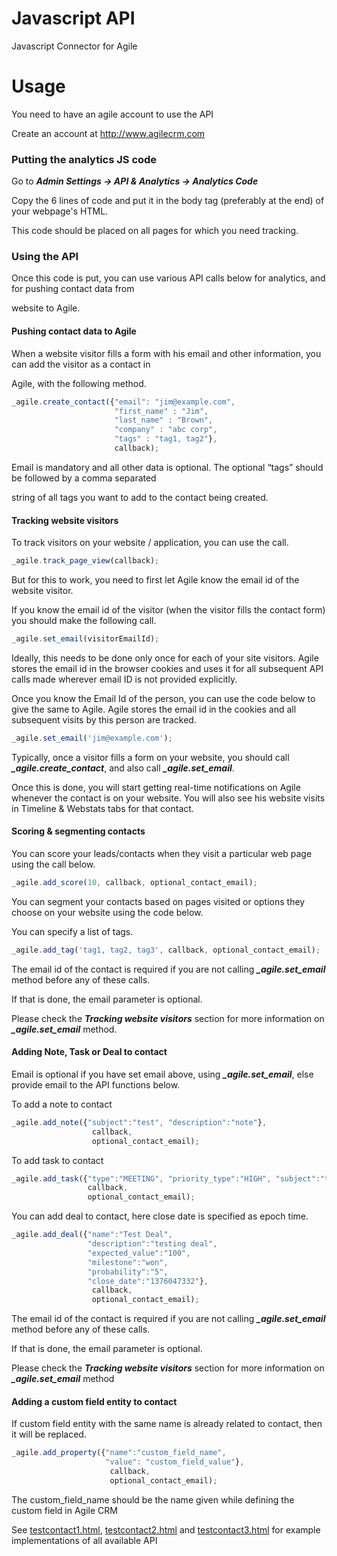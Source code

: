 # Javascript API

Javascript Connector for Agile

# Usage

You need to have an agile account to use the API

Create an account at http://www.agilecrm.com

### Putting the analytics JS code

Go to ***Admin Settings -> API & Analytics -> Analytics Code***

Copy the 6 lines of code and put it in the body tag (preferably at the end) of your webpage's HTML.

This code should be placed on all pages for which you need tracking.

### Using the API

Once this code is put, you can use various API calls below for analytics, and for pushing contact data from

website to Agile. 

#### Pushing contact data to Agile

When a website visitor fills a form with his email and other information, you can add the visitor as a contact in

Agile, with the following method.

```javascript
_agile.create_contact({"email": "jim@example.com",
		       		   "first_name" : "Jim",
		       		   "last_name" : "Brown",
		       		   "company" : "abc corp",
		       		   "tags" : "tag1, tag2"},
		       		   callback);
```
Email is mandatory and all other data is optional. The optional “tags” should be followed by a comma separated

string of all tags you want to add to the contact being created.

#### Tracking website visitors
To track visitors on your website / application, you can use the call.

```javascript
_agile.track_page_view(callback);
```
But for this to work, you need to first let Agile know the email id of the website visitor.

If you know the email id of the visitor (when the visitor fills the contact form) you should make the following call.

```javascript
_agile.set_email(visitorEmailId);
```
Ideally, this needs to be done only once for each of your site visitors.
Agile stores the email id in the browser cookies and uses it for all subsequent API calls made wherever email ID is not provided explicitly.

Once you know the Email Id of the person, you can use the code below to give the same to Agile.
Agile stores the email id in the cookies and all subsequent visits by this person are tracked.

```javascript
_agile.set_email('jim@example.com');
```
Typically, once a visitor fills a form on your website, you should call   ***_agile.create_contact***,
and also call  ***_agile.set_email***.

Once this is done, you will start getting real-time notifications on Agile whenever the contact is on your website.
You will also see his website visits in Timeline & Webstats tabs for that contact.

#### Scoring & segmenting contacts 

You can score your leads/contacts when they visit a particular web page using the call below.

```javascript
_agile.add_score(10, callback, optional_contact_email);
```
You can segment your contacts based on pages visited or options they choose on your website using the code below.

You can specify a list of tags.

```javascript
_agile.add_tag('tag1, tag2, tag3', callback, optional_contact_email);
```
The email id of the contact is required if you are not calling ***_agile.set_email*** method before any of these calls.

If that is done, the email parameter is optional.

Please check the ***Tracking website visitors*** section for more information on ***_agile.set_email*** method. 

#### Adding Note, Task or Deal to contact

Email is optional if you have set email above, using ***_agile.set_email***, else provide email to the API functions below.

To add a note to contact

```javascript
_agile.add_note({"subject":"test", "description":"note"},
			      callback,
			      optional_contact_email);
```

To add task to contact

```javascript
_agile.add_task({"type":"MEETING", "priority_type":"HIGH", "subject":"test"},
		 		 callback,
		 		 optional_contact_email);
```

You can add deal to contact, here close date is specified as epoch time.

```javascript
_agile.add_deal({"name":"Test Deal",
			     "description":"testing deal",
			     "expected_value":"100",
			     "milestone":"won",
			     "probability":"5", 
			     "close_date":"1376047332"},
			      callback,
			      optional_contact_email);
```

The email id of the contact is required if you are not calling ***_agile.set_email*** method before any of these calls.

If that is done, the email parameter is optional.

Please check the ***Tracking website visitors*** section for more information on ***_agile.set_email*** method

#### Adding a custom field entity to contact

If custom field entity with the same name is already related to contact, then it will be replaced.

```javascript
_agile.add_property({"name":"custom_field_name",
		     		 "value": "custom_field_value"},
		     		  callback,
		     		  optional_contact_email);
```
The custom_field_name should be the name given while defining the custom field in Agile CRM

See [testcontact1.html](https://github.com/agilecrm/javascript-api/blob/master/testcontact1.html), [testcontact2.html](https://github.com/agilecrm/javascript-api/blob/master/testcontact2.html) and [testcontact3.html](https://github.com/agilecrm/javascript-api/blob/master/testcontact3.html) for example implementations of all available API
